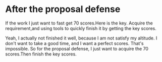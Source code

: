 # After the proposal defense

If the work I just want to fast get 70 scores.Here is the key.
Acquire the requirement,and using tools to quickly finish it by getting the key scores.

Yeah, I actually not finished it well, because I am not satisfy my altitude.
I don't want to take a good time, and I want a perfect scores. That's impossible.
So for the proposal defense, I just want to acquire the 70 scores.Then finish the key scores. 
